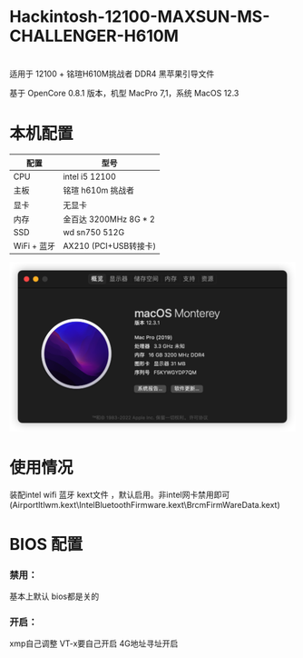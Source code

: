 # Hackintosh-12100-MAXSUN-MS-CHALLENGER-H610M


#
适用于 12100 + 铭瑄H610M挑战者 DDR4 黑苹果引导文件

基于 OpenCore 0.8.1 版本，机型 MacPro 7,1，系统 MacOS 12.3

# 本机配置

| 配置        | 型号                 |
|-----------|--------------------|
| CPU       | intel i5 12100     |
| 主板        | 铭瑄 h610m 挑战者       |
| 显卡        | 无显卡                |
| 内存        | 金百达 3200MHz 8G * 2 |
| SSD       | wd sn750 512G      |
| WiFi + 蓝牙 | AX210 (PCI+USB转接卡) |

![avatar](jpg.png)

# 使用情况
装配intel wifi 蓝牙 kext文件 ，默认启用。非intel网卡禁用即可(Airportltlwm.kext\IntelBluetoothFirmware.kext\BrcmFirmWareData.kext)

# BIOS 配置

### 禁用：

基本上默认 bios都是关的

### 开启：
xmp自己调整
VT-x要自己开启
4G地址寻址开启
